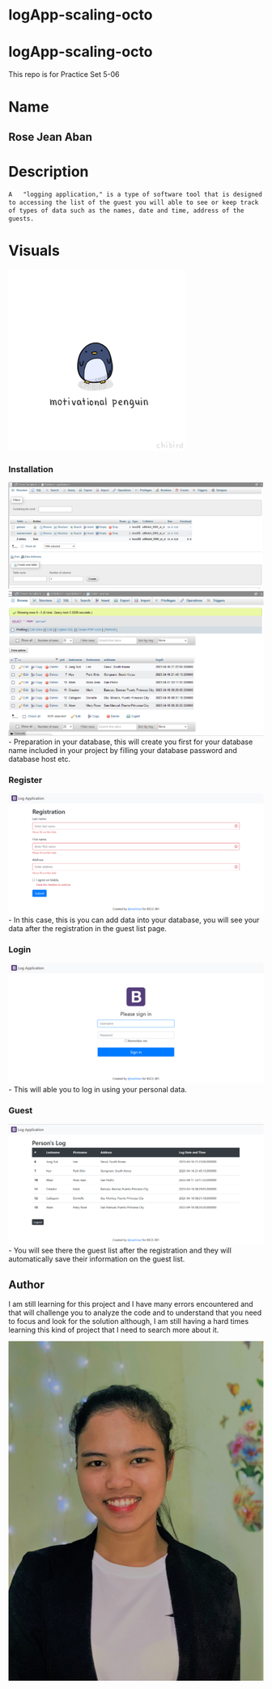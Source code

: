 # logApp-scaling-octo
# logApp-scaling-octo

This repo is for Practice Set 5-06

# Name
## Rose Jean Aban

# Description
    A   "logging application," is a type of software tool that is designed to accessing the list of the guest you will able to see or keep track of types of data such as the names, date and time, address of the guests.

# Visuals
![Funny GIF](giphy.gif)

### __Installation__

![Installation](installation.png)
![Column](column.png)
    - Preparation in your database, this will create you first for your database name included in your project by filling your database password and database host etc.

### __Register__

![Register](register.png)
    - In this case, this is you can add data into your database, you will see your data after the registration in the guest list page.
 
### __Login__

![Login](login.png)
    - This will able you to log in using your personal data.

### __Guest__

![Guest](guest.png)
    - You will see there the guest list after the registration and they will automatically save their information on the guest list.

## Author
I am still learning for this project and I have many errors encountered and that will challenge you to analyze the code and to understand that you need to focus and look for the solution although, I am still having a hard times learning this kind of project that I need to search more about it.

![Author](author.jpg)